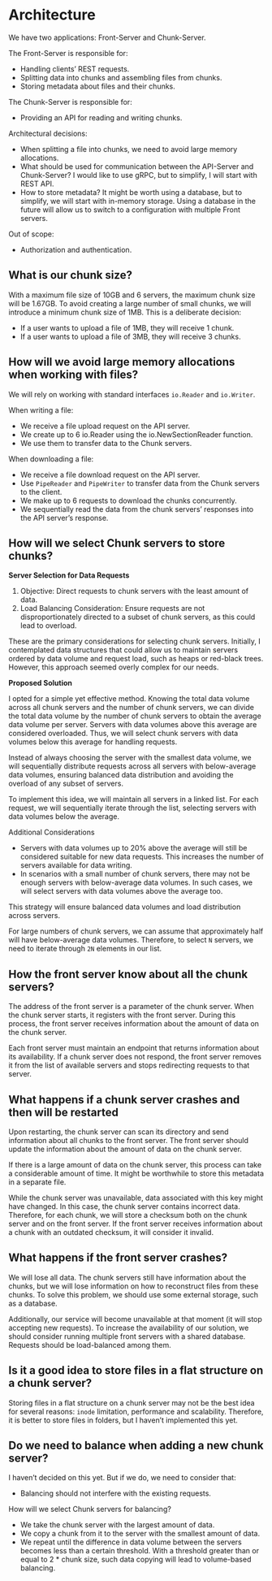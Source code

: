 # Architecture

We have two applications: Front-Server and Chunk-Server.

The Front-Server is responsible for:

- Handling clients’ REST requests.
- Splitting data into chunks and assembling files from chunks.
- Storing metadata about files and their chunks.

The Chunk-Server is responsible for:

- Providing an API for reading and writing chunks.

Architectural decisions:

- When splitting a file into chunks, we need to avoid large memory allocations.
- What should be used for communication between the API-Server and Chunk-Server? I would like to use gRPC, but to simplify, I will start with REST API.
- How to store metadata? It might be worth using a database, but to simplify, we will start with in-memory storage. Using a database in the future will allow us to switch to a configuration with multiple Front servers.

Out of scope:

- Authorization and authentication.

## What is our chunk size?

With a maximum file size of 10GB and 6 servers, the maximum chunk size will be 1.67GB. To avoid creating a large number of small chunks, we will introduce a minimum chunk size of 1MB. This is a deliberate decision:

- If a user wants to upload a file of 1MB, they will receive 1 chunk.
- If a user wants to upload a file of 3MB, they will receive 3 chunks.

## How will we avoid large memory allocations when working with files?

We will rely on working with standard interfaces `io.Reader` and `io.Writer`.

When writing a file:

- We receive a file upload request on the API server.
- We create up to 6 io.Reader using the io.NewSectionReader function. 
- We use them to transfer data to the Chunk servers.

When downloading a file:

- We receive a file download request on the API server.
- Use `PipeReader` and `PipeWriter` to transfer data from the Chunk servers to the client.
- We make up to 6 requests to download the chunks concurrently.
- We sequentially read the data from the chunk servers’ responses into the API server’s response.

## How will we select Chunk servers to store chunks?

**Server Selection for Data Requests**

1. Objective: Direct requests to chunk servers with the least amount of data.
2. Load Balancing Consideration: Ensure requests are not disproportionately directed to a subset of chunk servers, as this could lead to overload.

These are the primary considerations for selecting chunk servers. Initially, I contemplated data structures that could allow us to maintain servers ordered by data volume and request load, such as heaps or red-black trees. However, this approach seemed overly complex for our needs.

**Proposed Solution**

I opted for a simple yet effective method. Knowing the total data volume across all chunk servers and the number of chunk servers, we can divide the total data volume by the number of chunk servers to obtain the average data volume per server. Servers with data volumes above this average are considered overloaded. Thus, we will select chunk servers with data volumes below this average for handling requests.

Instead of always choosing the server with the smallest data volume, we will sequentially distribute requests across all servers with below-average data volumes, ensuring balanced data distribution and avoiding the overload of any subset of servers.

To implement this idea, we will maintain all servers in a linked list. For each request, we will sequentially iterate through the list, selecting servers with data volumes below the average.

Additional Considerations

- Servers with data volumes up to 20% above the average will still be considered suitable for new data requests. This increases the number of servers available for data writing.
- In scenarios with a small number of chunk servers, there may not be enough servers with below-average data volumes. In such cases, we will select servers with data volumes above the average too.

This strategy will ensure balanced data volumes and load distribution across servers.

For large numbers of chunk servers, we can assume that approximately half will have below-average data volumes. Therefore, to select `N` servers, we need to iterate through `2N` elements in our list.

## How the front server know about all the chunk servers?

The address of the front server is a parameter of the chunk server. When the chunk server starts, it registers with the front server. During this process, the front server receives information about the amount of data on the chunk server.

Each front server must maintain an endpoint that returns information about its availability. If a chunk server does not respond, the front server removes it from the list of available servers and stops redirecting requests to that server.

## What happens if a chunk server crashes and then will be restarted

Upon restarting, the chunk server can scan its directory and send information about all chunks to the front server. The front server should update the information about the amount of data on the chunk server.

If there is a large amount of data on the chunk server, this process can take a considerable amount of time. It might be worthwhile to store this metadata in a separate file.

While the chunk server was unavailable, data associated with this key might have changed. In this case, the chunk server contains incorrect data. Therefore, for each chunk, we will store a checksum both on the chunk server and on the front server. If the front server receives information about a chunk with an outdated checksum, it will consider it invalid.

## What happens if the front server crashes?

We will lose all data. The chunk servers still have information about the chunks, but we will lose information on how to reconstruct files from these chunks. To solve this problem, we should use some external storage, such as a database.

Additionally, our service will become unavailable at that moment (it will stop accepting new requests). To increase the availability of our solution, we should consider running multiple front servers with a shared database. Requests should be load-balanced among them.

## Is it a good idea to store files in a flat structure on a chunk server?

Storing files in a flat structure on a chunk server may not be the best idea for several reasons: `inode` limitation, performance and scalability. Therefore, it is better to store files in folders, but I haven’t implemented this yet.

## Do we need to balance when adding a new chunk server?

I haven’t decided on this yet. But if we do, we need to consider that:

- Balancing should not interfere with the existing requests.

How will we select Chunk servers for balancing?

- We take the chunk server with the largest amount of data.
- We copy a chunk from it to the server with the smallest amount of data.
- We repeat until the difference in data volume between the servers becomes less than a certain threshold. With a threshold greater than or equal to 2 * chunk size, such data copying will lead to volume-based balancing.